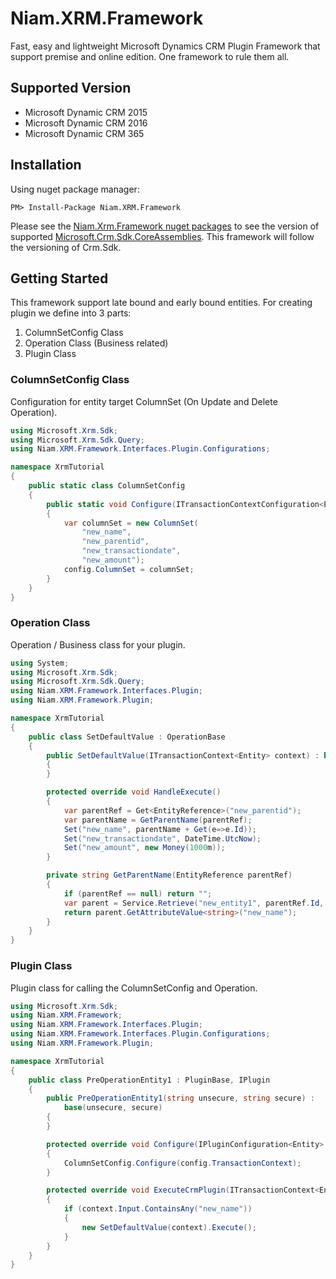 # Niam.XRM.Framework
Fast, easy and lightweight Microsoft Dynamics CRM Plugin Framework that support premise and online edition. One framework to rule them all.

## Supported Version
- Microsoft Dynamic CRM 2015
- Microsoft Dynamic CRM 2016
- Microsoft Dynamic CRM 365

## Installation
Using nuget package manager:
```
PM> Install-Package Niam.XRM.Framework
```
Please see the [Niam.Xrm.Framework nuget packages](https://www.nuget.org/packages/Niam.XRM.Framework) to see the version of supported [Microsoft.Crm.Sdk.CoreAssemblies](https://www.nuget.org/packages/Microsoft.CrmSdk.CoreAssemblies). This framework will follow the versioning of Crm.Sdk.

## Getting Started
This framework support late bound and early bound entities. For creating plugin we define into 3 parts:
1. ColumnSetConfig Class
2. Operation Class (Business related)
3. Plugin Class

### ColumnSetConfig Class
Configuration for entity target ColumnSet (On Update and Delete Operation).

``` csharp
using Microsoft.Xrm.Sdk;
using Microsoft.Xrm.Sdk.Query;
using Niam.XRM.Framework.Interfaces.Plugin.Configurations;

namespace XrmTutorial
{
    public static class ColumnSetConfig
    {
        public static void Configure(ITransactionContextConfiguration<Entity> config)
        {
            var columnSet = new ColumnSet(
                "new_name",
                "new_parentid",
                "new_transactiondate",
                "new_amount");
            config.ColumnSet = columnSet;
        }
    }
}
```

### Operation Class
Operation / Business class for your plugin.

``` csharp
using System;
using Microsoft.Xrm.Sdk;
using Microsoft.Xrm.Sdk.Query;
using Niam.XRM.Framework.Interfaces.Plugin;
using Niam.XRM.Framework.Plugin;

namespace XrmTutorial
{
    public class SetDefaultValue : OperationBase
    {
        public SetDefaultValue(ITransactionContext<Entity> context) : base(context)
        {
        }

        protected override void HandleExecute()
        {
            var parentRef = Get<EntityReference>("new_parentid");
            var parentName = GetParentName(parentRef);
            Set("new_name", parentName + Get(e=>e.Id));
            Set("new_transactiondate", DateTime.UtcNow);
            Set("new_amount", new Money(1000m));
        }

        private string GetParentName(EntityReference parentRef)
        {
            if (parentRef == null) return "";
            var parent = Service.Retrieve("new_entity1", parentRef.Id, new ColumnSet("new_name"));
            return parent.GetAttributeValue<string>("new_name");
        }
    }
}
```

### Plugin Class
Plugin class for calling the ColumnSetConfig and Operation.

``` csharp
using Microsoft.Xrm.Sdk;
using Niam.XRM.Framework;
using Niam.XRM.Framework.Interfaces.Plugin;
using Niam.XRM.Framework.Interfaces.Plugin.Configurations;
using Niam.XRM.Framework.Plugin;

namespace XrmTutorial
{
    public class PreOperationEntity1 : PluginBase, IPlugin
    {
        public PreOperationEntity1(string unsecure, string secure) : 
            base(unsecure, secure)
        {
        }

        protected override void Configure(IPluginConfiguration<Entity> config)
        {
            ColumnSetConfig.Configure(config.TransactionContext);
        }

        protected override void ExecuteCrmPlugin(ITransactionContext<Entity> context)
        {
            if (context.Input.ContainsAny("new_name"))
            {
                new SetDefaultValue(context).Execute();
            }
        }
    }
}
```